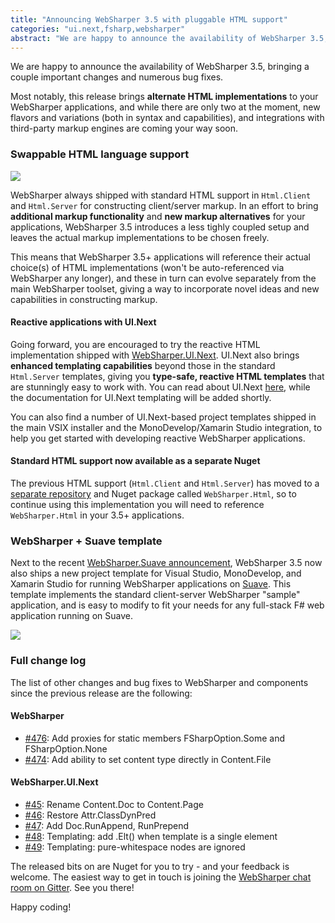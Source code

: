 ```yaml
---
title: "Announcing WebSharper 3.5 with pluggable HTML support"
categories: "ui.next,fsharp,websharper"
abstract: "We are happy to announce the availability of WebSharper 3.5, bringing a couple important changes and numerous bug fixes. Most notably, this release brings alternate HTML implementations to your WebSharper applications, and while there are only two at the moment, new flavors and variations (both in syntax and capabilities), and integrations with third-party markup engines are coming your way soon."
---
```

We are happy to announce the availability of WebSharper 3.5, bringing a couple important changes and numerous bug fixes.

Most notably, this release brings **alternate HTML implementations** to your WebSharper applications, and while there are only two at the moment, new flavors and variations (both in syntax and capabilities), and integrations with third-party markup engines are coming your way soon.

### Swappable HTML language support

[![](http://i.imgur.com/ny0JoTwl.png)](http://i.imgur.com/ny0JoTw.png)

WebSharper always shipped with standard HTML support in `Html.Client` and `Html.Server` for constructing client/server markup. In an effort to bring **additional markup functionality** and **new markup alternatives** for your applications, WebSharper 3.5 introduces a less tighly coupled setup and leaves the actual markup implementations to be chosen freely.

This means that WebSharper 3.5+ applications will reference their actual choice(s) of HTML implementations (won't be auto-referenced via WebSharper any longer), and these in turn can evolve separately from the main WebSharper toolset, giving a way to incorporate novel ideas and new capabilities in constructing markup.

#### Reactive applications with UI.Next

Going forward, you are encouraged to try the reactive HTML implementation shipped with [WebSharper.UI.Next](http://github.com/IntelliFactory/websharper.ui.next).  UI.Next also brings **enhanced templating capabilities** beyond those in the standard `Html.Server` templates, giving you **type-safe, reactive HTML templates** that are stunningly easy to work with. You can read about UI.Next [here](http://websharper.com/docs/ui.next), while the documentation for UI.Next templating will be added shortly.

You can also find a number of UI.Next-based project templates shipped in the main VSIX installer and the MonoDevelop/Xamarin Studio integration, to help you get started with developing reactive WebSharper applications.

#### Standard HTML support now available as a separate Nuget

The previous HTML support (`Html.Client` and `Html.Server`) has moved to a [separate repository](https://github.com/intellifactory/websharper.html) and Nuget package called `WebSharper.Html`, so to continue using this implementation you will need to reference `WebSharper.Html` in your 3.5+ applications.

### WebSharper + Suave template

Next to the recent [WebSharper.Suave announcement](http://websharper.com/blog-entry/4556/announcing-websharper-suave), WebSharper 3.5 now also ships a new project template for Visual Studio, MonoDevelop, and Xamarin Studio for running WebSharper applications on [Suave](http://suave.io).  This template implements the standard client-server WebSharper "sample" application, and is easy to modify to fit your needs for any full-stack F# web application running on Suave.

![](http://i.imgur.com/sTlLbObl.png)

### Full change log

The list of other changes and bug fixes to WebSharper and components since the previous release are the following:

#### WebSharper

 * [#476](https://github.com/intellifactory/websharper/issues/476): Add proxies for static members FSharpOption.Some and FSharpOption.None
 * [#474](https://github.com/intellifactory/websharper/issues/474): Add ability to set content type directly in Content.File
 
#### WebSharper.UI.Next

 * [#45](https://github.com/intellifactory/websharper.ui.next/issues/45): Rename Content.Doc to Content.Page
 * [#46](https://github.com/intellifactory/websharper.ui.next/issues/46): Restore Attr.ClassDynPred
 * [#47](https://github.com/intellifactory/websharper.ui.next/issues/47): Add Doc.RunAppend, RunPrepend
 * [#48](https://github.com/intellifactory/websharper.ui.next/issues/48): Templating: add .Elt() when template is a single element
 * [#49](https://github.com/intellifactory/websharper.ui.next/issues/49): Templating: pure-whitespace nodes are ignored

The released bits on are Nuget for you to try - and your feedback is welcome. The easiest way to get in touch is joining the [WebSharper chat room on Gitter](https://gitter.im/intellifactory/websharper).  See you there!

Happy coding!
